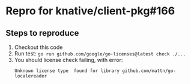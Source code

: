 # Repro for knative/client-pkg#166

## Steps to reproduce

1. Checkout this code
1. Run test: `go run github.com/google/go-licenses@latest check ./...`
1. You should license check failing, with error:
   ```
   Unknown license type  found for library github.com/mattn/go-localereader
   ```